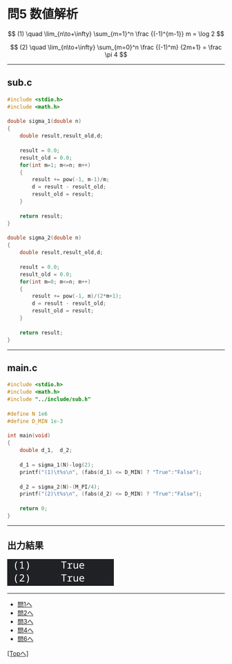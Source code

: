 # 問5 数値解析
$$ (1) \quad \lim_{n\to+\infty} \sum_{m=1}^n \frac {(-1)^{m-1}} m  = \log 2 $$

$$ (2) \quad \lim_{n\to+\infty} \sum_{m=0}^n \frac {(-1)^m} {2m+1} = \frac \pi 4 $$

---

## sub.c

```C
#include <stdio.h>
#include <math.h>
    
double sigma_1(double n)
{
    double result,result_old,d;
    
    result = 0.0;
    result_old = 0.0;
    for(int m=1; m<=n; m++)
    {
        result += pow(-1, m-1)/m;
        d = result - result_old;
        result_old = result;
    }
    
    return result;
}

double sigma_2(double n)
{
    double result,result_old,d;
    
    result = 0.0;
    result_old = 0.0;
    for(int m=0; m<=n; m++)
    {
        result += pow(-1, m)/(2*m+1);
        d = result - result_old;
        result_old = result;
    }
    
    return result;
}
```
---
## main.c
```C
#include <stdio.h>
#include <math.h>
#include "../include/sub.h"

#define N 1e6
#define D_MIN 1e-3
    
int main(void)
{
    double d_1,  d_2;
    
    d_1 = sigma_1(N)-log(2);
    printf("(1)\t%s\n", (fabs(d_1) <= D_MIN) ? "True":"False");
    
    d_2 = sigma_2(N)-(M_PI/4);
    printf("(2)\t%s\n", (fabs(d_2) <= D_MIN) ? "True":"False");
    
    return 0;
}
```
---
## 出力結果

[![](./image/result.png)](./image/result.png)

---
- [問1へ](https://github.com/Kouji-Tanaka/B4_Programming1 "Kouji-Tanaka/B4_Programming1")
- [問2へ](https://github.com/Kouji-Tanaka/B4_Programming2 "Kouji-Tanaka/B4_Programming2")
- [問3へ](https://github.com/Kouji-Tanaka/B4_Programming3 "Kouji-Tanaka/B4_Programming3")
- [問4へ](https://github.com/Kouji-Tanaka/B4_Programming4 "Kouji-Tanaka/B4_Programming4")
- [問6へ](https://github.com/Kouji-Tanaka/B4_Programming6 "Kouji-Tanaka/B4_Programming6")

<div>
    <a href="#">
        [Topへ]
    </a>
</div>
